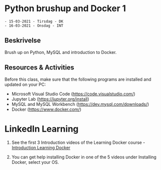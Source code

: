 # Python brushup and Docker 1
    - 15-03-2021 - Tirsdag - DK
    - 16-03-2021 - Onsdag - INT

## Beskrivelse
Brush up on Python, MySQL and introduction to Docker.

## Resources & Activities
Before this class, make sure that the following programs are installed and updated on your PC:

- Microsoft Visual Studio Code (https://code.visualstudio.com/)
- Jupyter Lab (https://jupyter.org/install)
- MySQL and MySQL Workbench (https://dev.mysql.com/downloads/)
- Docker (https://www.docker.com/)

# LinkedIn Learning
1. See the first 3 Introduction videos of the Learning Docker course - [Introduction Learning Docker](https://www.linkedin.com/learning-login/share?account=36836804&forceAccount=false&redirect=https%3A%2F%2Fwww.linkedin.com%2Flearning%2Flearning-docker-2018%3Ftrk%3Dshare_ent_url%26shareId%3DrWgBXOIoRxWv%252FmYNrcDLig%253D%253D)

2. You can get help installing Docker in one of the 5 videos under Installing Docker, select your OS.
